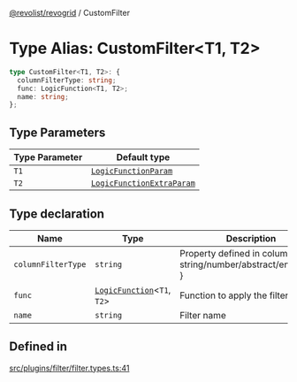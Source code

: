 [@revolist/revogrid](README.md) / CustomFilter

# Type Alias: CustomFilter\<T1, T2\>

```ts
type CustomFilter<T1, T2>: {
  columnFilterType: string;
  func: LogicFunction<T1, T2>;
  name: string;
};
```

## Type Parameters

| Type Parameter | Default type |
| ------ | ------ |
| `T1` | [`LogicFunctionParam`](TypeAlias.LogicFunctionParam.md) |
| `T2` | [`LogicFunctionExtraParam`](TypeAlias.LogicFunctionExtraParam.md) |

## Type declaration

| Name | Type | Description | Defined in |
| ------ | ------ | ------ | ------ |
| `columnFilterType` | `string` | Property defined in column { filter: string/number/abstract/enum...etc } | [src/plugins/filter/filter.types.ts:45](https://github.com/revolist/revogrid/blob/78d14b7c443343ec06c8d385824462d784f2615f/src/plugins/filter/filter.types.ts#L45) |
| `func` | [`LogicFunction`](TypeAlias.LogicFunction.md)\<`T1`, `T2`\> | Function to apply the filter | [src/plugins/filter/filter.types.ts:53](https://github.com/revolist/revogrid/blob/78d14b7c443343ec06c8d385824462d784f2615f/src/plugins/filter/filter.types.ts#L53) |
| `name` | `string` | Filter name | [src/plugins/filter/filter.types.ts:49](https://github.com/revolist/revogrid/blob/78d14b7c443343ec06c8d385824462d784f2615f/src/plugins/filter/filter.types.ts#L49) |

## Defined in

[src/plugins/filter/filter.types.ts:41](https://github.com/revolist/revogrid/blob/78d14b7c443343ec06c8d385824462d784f2615f/src/plugins/filter/filter.types.ts#L41)
